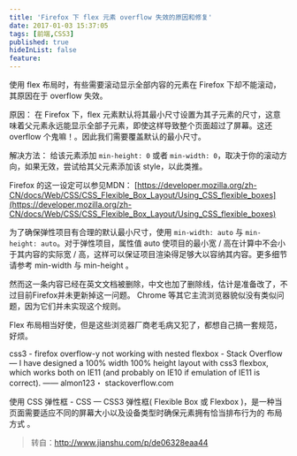 ```yaml
---
title: 'Firefox 下 flex 元素 overflow 失效的原因和修复'
date: 2017-01-03 15:37:05
tags: [前端,CSS3]
published: true
hideInList: false
feature: 
---
```


使用 flex 布局时，有些需要滚动显示全部内容的元素在 Firefox 下却不能滚动，其原因在于 overflow 失效。

<!-- more -->

原因：
在 Firefox 下，flex 元素默认将其最小尺寸设置为其子元素的尺寸，这意味着父元素永远能显示全部子元素，即使这样导致整个页面超过了屏幕。这还 overflow 个鬼嘛！。因此我们需要覆盖默认的最小尺寸。

解决方法：
给该元素添加 `min-height: 0` 或者 `min-width: 0`，取决于你的滚动方向，如果无效，尝试给其父元素添加该 style，以此类推。

Firefox 的这一设定可以参见MDN：
[https://developer.mozilla.org/zh-CN/docs/Web/CSS/CSS_Flexible_Box_Layout/Using_CSS_flexible_boxes](https://developer.mozilla.org/zh-CN/docs/Web/CSS/CSS_Flexible_Box_Layout/Using_CSS_flexible_boxes)

为了确保弹性项目有合理的默认最小尺寸，使用 `min-width: auto` 与 `min-height: auto`。对于弹性项目，属性值 auto 使项目的最小宽 / 高在计算中不会小于其内容的实际宽 / 高，这样可以保证项目渲染得足够大以容纳其内容。更多细节请参考 min-width 与 min-height 。

然而这一条内容已经在英文文档被删除，中文也加了删除线，估计是准备改了，不过目前Firefox并未更新掉这一问题。
Chrome 等其它主流浏览器貌似没有类似问题，因为它们并未实现这个规则。

Flex 布局相当好使，但是这些浏览器厂商老毛病又犯了，都想自己搞一套规范，好烦。

css3 - firefox overflow-y not working with nested flexbox - Stack Overflow — I have designed a 100% width 100% height layout with css3 flexbox, which works both on IE11 (and probably on IE10 if emulation of IE11 is correct). —— almon123・ stackoverflow.com

使用 CSS 弹性框 - CSS — CSS3 弹性框( Flexible Box 或 Flexbox )，是一种当页面需要适应不同的屏幕大小以及设备类型时确保元素拥有恰当排布行为的 布局方式 。

> 转自：http://www.jianshu.com/p/de06328eaa44
